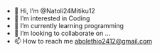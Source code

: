 - 👋 Hi, I’m @Natoli24Mitiku12
- 👀 I’m interested in Coding
- 🌱 I’m currently learning programming
- 💞️ I’m looking to collaborate on ...
- 📫 How to reach me abolethio2412@gmail.com

<!---
Natoli24Mitiku12/Natoli24Mitiku12 is a ✨ special ✨ repository because its `README.md` (this file) appears on your GitHub profile.
You can click the Preview link to take a look at your changes.
--->
